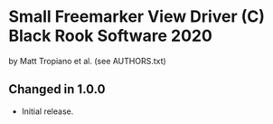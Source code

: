 Small Freemarker View Driver (C) Black Rook Software 2020
=========================================================
by Matt Tropiano et al. (see AUTHORS.txt)


Changed in 1.0.0
----------------

- Initial release.
